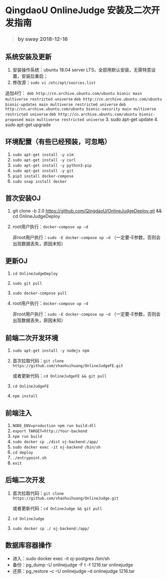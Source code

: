 # QingdaoU OnlineJudge 安装及二次开发指南

> ### by sway 2018-12-16 ###

## 系统安装及更新

1. 安装操作系统：ubuntu 18.04 server LTS，全部用默认安装，无需特意设置，安装后重启；
2. 修改源：`sudo vi /etc/apt/sources.list`
   
  追加4行：
  `deb http://cn.archive.ubuntu.com/ubuntu bionic main multiverse restricted universe`
  `deb http://cn.archive.ubuntu.com/ubuntu bionic-updates main multiverse restricted universe`
  `deb http://cn.archive.ubuntu.com/ubuntu bionic-security main multiverse restricted universe`
  `deb http://cn.archive.ubuntu.com/ubuntu bionic-proposed main multiverse restricted universe`
3. sudo apt-get update
4. sudo apt-get upgrade

## 环境配置（有些已经预装，可忽略）

1. `sudo apt-get install -y vim`
2. `sudo apt-get install -y curl`
3. `sudo apt-get install -y python3-pip`
4. `sudo apt-get install -y git`
5. `pip3 install docker-compose`
6. `sudo snap install docker`

## 首次安装OJ

1. git clone -b 2.0 https://github.com/QingdaoU/OnlineJudgeDeploy.git && cd OnlineJudgeDeploy
2. root用户执行：`docker-compose up –d`
   
   非root用户执行：`sudo -E docker-compose up –d` （一定要-E参数，否则会出现数据丢失，原因未知）

## 更新OJ

1. `cd OnlineJudgeDeploy`
2. `sudo git pull`
3. `sudo docker-compose pull`
4. root用户执行：`docker-compose up –d`
   
   非root用户执行：`sudo -E docker-compose up –d` （一定要-E参数，否则会出现数据丢失，原因未知）
  
## 前端二次开发环境

1. `sudo apt-get install -y nodejs npm`
2. 首次拉取代码：`git clone https://github.com/shaohuihuang/OnlineJudgeFE.git`
   
   或者更新代码：`cd OnlineJudgeFE && git pull`
3. `cd OnlineJudgeFE`
4. `npm install`

## 前端注入

1. `NODE_ENV=production npm run build:dll`
2. `export TARGET=http://Your-backend`
3. `npm run build`
4. `sudo docker cp ./dist oj-backend:/app/`
5. `sudo docker exec -it oj-backend /bin/sh`
6. `cd deploy`
7. `./entrypoint.sh`
8. `exit`

## 后端二次开发

1. 首次拉取代码：`git clone https://github.com/shaohuihuang/OnlineJudge.git`
   
   或者更新代码：`cd OnlineJudge && git pull`
2. `cd OnlineJudge`
3. `sudo docker cp ./ oj-backend:/app/`

## 数据库容器操作

+ 进入：sudo docker exec -it oj-postgres /bin/sh
+ 备份：pg_dump -U onlinejudge -F t -f 1216.tar onlinejudge
+ 还原：pg_restore –c –U onlinejudge –d onlinejudge 1216.tar
